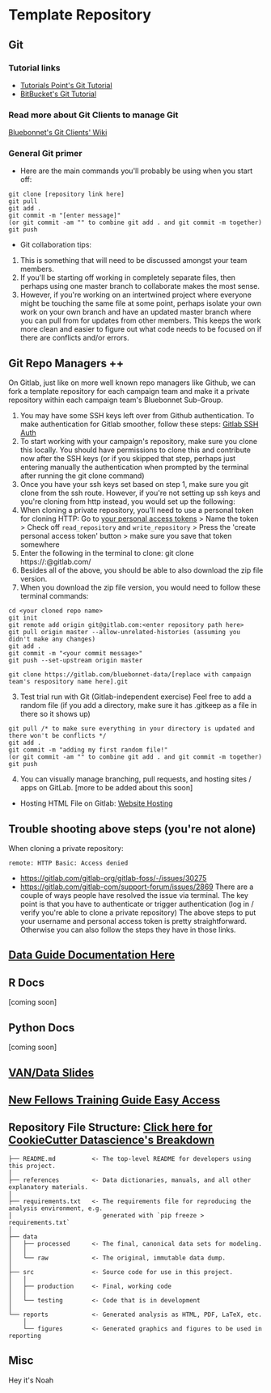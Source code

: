 # Template Repository

## Git 
### Tutorial links
* [Tutorials Point's Git Tutorial](https://www.tutorialspoint.com/git/index.htm)
* [BitBucket's Git Tutorial](https://www.atlassian.com/git/tutorials)


### Read more about Git Clients to manage Git 
[Bluebonnet's Git Clients' Wiki](https://gitlab.com/bluebonnet-data/bbd-documentation/git-and-gitlab-documentation/-/wikis/Git-Clients-to-Navigate-Git)

### General Git primer
* Here are the main commands you'll probably be using when you start off: 
```
git clone [repository link here]
git pull 
git add . 
git commit -m "[enter message]"
(or git commit -am "" to combine git add . and git commit -m together)
git push 

```

* Git collaboration tips: 

1. This is something that will need to be discussed amongst your team members. 
2. If you'll be starting off working in completely separate files, then perhaps using one master branch to collaborate makes the most sense. 
3. However, if you're working on an intertwined project where everyone might be touching the same file at some point, perhaps isolate your own work on your own branch and have an updated master branch where you can pull from for updates from other members. This keeps the work more clean and easier to figure out what code needs to be focused on if there are conflicts and/or errors. 

## Git Repo Managers ++  
On Gitlab, just like on more well known repo managers like Github, we can fork a template repository for each campaign team and make it a private repository within each campaign team's Bluebonnet Sub-Group.

1. You may have some SSH keys left over from Github authentication. To make authentication for Gitlab smoother, follow these steps: [Gitlab SSH Auth](https://docs.gitlab.com/ee/ssh/)
2. To start working with your campaign's repository, make sure you clone this locally. You should have permissions to clone this and contribute now after the SSH keys (or if you skipped that step, perhaps just entering manually the authentication when prompted by the terminal after running the git clone command)
3. Once you have your ssh keys set based on step 1, make sure you git clone from the ssh route. However, if you're not setting up ssh keys and you're cloning from http instead, you would set up the following: 
4. When cloning a private repository, you'll need to use a personal token for cloning HTTP: Go to [your personal access tokens](https://gitlab.com/profile/personal_access_tokens) > Name the token > Check off `read_repository` and `write_repository` > Press the 'create personal access token' button > make sure you save that token somewhere 
5. Enter the following in the terminal to clone: git clone https://<YOUR USERNAME>:<YOUR PERSONAL ACCESS TOKEN>@gitlab.com/<GIT REPOSITORY PATH>
6. Besides all of the above, you should be able to also download the zip file version. 
7. When you download the zip file version, you would need to follow these terminal commands: 
```
cd <your cloned repo name> 
git init 
git remote add origin git@gitlab.com:<enter repository path here>
git pull origin master --allow-unrelated-histories (assuming you didn't make any changes) 
git add . 
git commit -m "<your commit message>"
git push --set-upstream origin master 
```

```
git clone https://gitlab.com/bluebonnet-data/[replace with campaign team's respository name here].git
```

3. Test trial run with Git (Gitlab-independent exercise) Feel free to add a random file (if you add a directory, make sure it has .gitkeep as a file in there so it shows up) 
```
git pull /* to make sure everything in your directory is updated and there won't be conflicts */
git add . 
git commit -m "adding my first random file!"
(or git commit -am "" to combine git add . and git commit -m together)
git push 
```

4. You can visually manage branching, pull requests, and hosting sites / apps on GitLab. [more to be added about this soon]
*  Hosting HTML File on Gitlab: [Website Hosting](https://gitlab.com/bluebonnet-data/collab-test/bluebonnet-data-website-hosting-template)

## Trouble shooting above steps (you're not alone)
When cloning a private repository: 
```
remote: HTTP Basic: Access denied
```
* https://gitlab.com/gitlab-org/gitlab-foss/-/issues/30275
* https://gitlab.com/gitlab-com/support-forum/issues/2869
There are a couple of ways people have resolved the issue via terminal. The key point is that you have to authenticate or trigger authentication (log in / verify you're able to clone a private repository)
The above steps to put your username and personal access token is pretty straightforward. Otherwise you can also follow the steps they have in those links. 

## [Data Guide Documentation Here](https://docs.google.com/document/d/117OsHl77wyzDyEItQyr4ZmmwDtHCsW6pukC63mXut2w/edit)

## R Docs
[coming soon]
## Python Docs
[coming soon]
## [VAN/Data Slides](https://docs.google.com/presentation/d/1yuEKgZQAlnpWOLEpBtRPCba4QyelkvfX1nuhnCiEjW8/edit)

## [New Fellows Training Guide Easy Access](https://docs.google.com/document/d/1c0BH66W-C0BJB-yrPQ3740neOrswRrdO1iJbUaCedqw/edit)

## Repository File Structure: [Click here for CookieCutter Datascience's Breakdown](https://drivendata.github.io/cookiecutter-data-science/)

```
├── README.md          <- The top-level README for developers using this project.
│
├── references         <- Data dictionaries, manuals, and all other explanatory materials.
│
├── requirements.txt   <- The requirements file for reproducing the analysis environment, e.g.
│                         generated with `pip freeze > requirements.txt`
│
├── data
│   ├── processed      <- The final, canonical data sets for modeling.
│   │
│   └── raw            <- The original, immutable data dump.
│
├── src                <- Source code for use in this project.
│   │
│   ├── production     <- Final, working code
│   │   
│   └── testing        <- Code that is in development
│   
└── reports            <- Generated analysis as HTML, PDF, LaTeX, etc.
    │
    └── figures        <- Generated graphics and figures to be used in reporting
```

## Misc
Hey it's Noah
